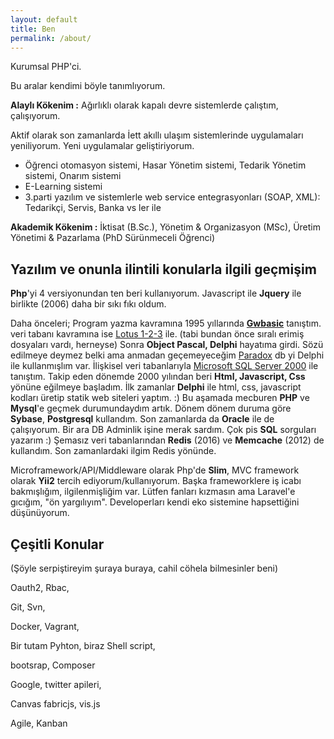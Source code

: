 ```yaml
---
layout: default
title: Ben
permalink: /about/
---
```


Kurumsal PHP'ci.

Bu aralar kendimi böyle tanımlıyorum.

**Alaylı Kökenim :**
Ağırlıklı olarak kapalı devre sistemlerde çalıştım, çalışıyorum.

Aktif olarak son zamanlarda İett akıllı ulaşım sistemlerinde uygulamaları yeniliyorum. Yeni uygulamalar geliştiriyorum. 
* Öğrenci otomasyon sistemi, Hasar Yönetim sistemi, Tedarik Yönetim sistemi, Onarım sistemi
* E-Learning sistemi
* 3.parti yazılım ve sistemlerle web service entegrasyonları (SOAP, XML): Tedarikçi, Servis, Banka vs ler ile

**Akademik Kökenim :** İktisat (B.Sc.), Yönetim & Organizasyon (MSc), Üretim Yönetimi & Pazarlama (PhD Sürünmeceli Öğrenci)

## Yazılım ve onunla ilintili konularla ilgili geçmişim
**Php**'yi 4 versiyonundan ten beri kullanıyorum. Javascript ile **Jquery** ile birlikte (2006) daha bir sıkı fıkı oldum.

Daha önceleri; Program yazma kavramına 1995 yıllarında **[Gwbasic](https://upload.wikimedia.org/wikipedia/en/6/6b/GW-BASIC_3.23.png)** tanıştım. veri tabanı kavramına ise [Lotus 1-2-3](https://upload.wikimedia.org/wikipedia/en/e/ec/Lotus-123-3.0-dos.png) ile. (tabi bundan önce sıralı erimiş dosyaları vardı, herneyse)
Sonra **Object Pascal, Delphi** hayatıma girdi. Sözü edilmeye deymez belki ama anmadan geçemeyeceğim [Paradox](https://images.duckduckgo.com/iu/?u=http%3A%2F%2Fall4study.ru%2Fimg%2Fbd%2F42.jpg&f=1) db yi Delphi ile kullanmışlım var.  İlişkisel veri tabanlarıyla [Microsoft SQL Server 2000](https://images.duckduckgo.com/iu/?u=http%3A%2F%2Fwww.databasejournal.com%2Fimg%2F70-228-4-3-img1.jpg&f=1) ile tanıştım. Takip eden dönemde 2000 yılından beri  **Html, Javascript, Css** yönüne eğilmeye başladım. İlk zamanlar **Delphi** ile html, css, javascript kodları üretip statik web siteleri yaptım. :) Bu aşamada mecburen **PHP** ve **Mysql**'e geçmek durumundaydım artık. Dönem dönem duruma göre **Sybase**, **Postgresql** kullandım. Son zamanlarda da **Oracle** ile de çalışıyorum. Bir ara DB Adminlik işine merak sardım. Çok pis **SQL** sorguları yazarım :) 
Şemasız veri tabanlarından **Redis** (2016) ve **Memcache** (2012) de kullandım. Son zamanlardaki ilgim Redis yönünde. 

Microframework/API/Middleware olarak Php'de **Slim**, MVC framework olarak **Yii2** tercih ediyorum/kullanıyorum. Başka frameworklere iş icabı bakmışlığım, ilgilenmişliğim var. Lütfen fanları kızmasın ama Laravel'e gıcığım, "ön yargılıyım". Developerları kendi eko sistemine hapsettiğini düşünüyorum. 



## Çeşitli Konular 
(Şöyle serpiştireyim şuraya buraya, cahil cöhela bilmesinler beni)

Oauth2, Rbac,  

Git, Svn,

Docker, Vagrant,

Bir tutam Pyhton, biraz Shell script,

bootsrap, Composer

Google, twitter apileri,

Canvas fabricjs, vis.js

Agile, Kanban